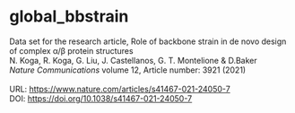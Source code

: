 # global_bbstrain
Data set for the research article, Role of backbone strain in de novo design of complex α/β protein structures<br>
N. Koga, R. Koga, G. Liu, J. Castellanos, G. T. Montelione & D.Baker <br>
<I>Nature Communications</I> volume 12, Article number: 3921 (2021)<br>
<br>
URL: https://www.nature.com/articles/s41467-021-24050-7 <br>
DOI: https://doi.org/10.1038/s41467-021-24050-7
